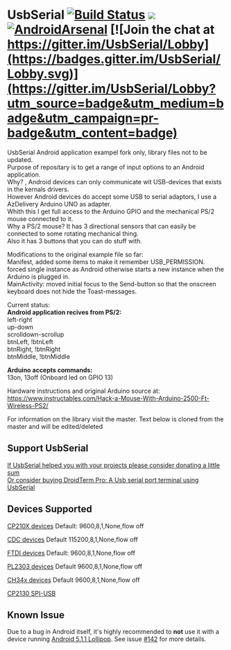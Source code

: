 UsbSerial [![Build Status](https://travis-ci.org/felHR85/UsbSerial.svg?branch=master)](https://travis-ci.org/felHR85/UsbSerial) [![](https://jitpack.io/v/felHR85/UsbSerial.svg)](https://jitpack.io/#felHR85/UsbSerial) [![AndroidArsenal](https://img.shields.io/badge/Android%20Arsenal-UsbSerial-green.svg?style=true)](https://android-arsenal.com/details/1/4162) [![Join the chat at https://gitter.im/UsbSerial/Lobby](https://badges.gitter.im/UsbSerial/Lobby.svg)](https://gitter.im/UsbSerial/Lobby?utm_source=badge&utm_medium=badge&utm_campaign=pr-badge&utm_content=badge) 
=========

UsbSerial Android application exampel fork only, library files not to be updated.  
Purpose of repositary is to get a range of input options to an Android application.  
Why? , Android devices can only communicate wit USB-devices that exists in the kernals drivers.<br/>
However Android devices do accept some USB to serial adaptors, I use a AzDelivery Arduino UNO as adapter.<br/>
Whith this I get full access to the Arduino GPIO and the mechanical PS/2 mouse connected to it.<br/>
Why a PS/2 mouse? It has 3 directional sensors that can easily be connected to some rotating mechanical thing.<br/>
Also it has 3 buttons that you can do stuff with.<br/>

Modifications to the original example file so far:<br/>
Manifest, added some items to make it remember USB_PERMISSION.<br/>
	forced single instance as Android otherwise starts a new instance when the Arduino is plugged in.<br/>
MainActivity: moved initial focus to the Send-button so that the onscreen keyboard does not hide the Toast-messages.<br/>

Current status:<br/>
**Android application recives from PS/2:<br/>**
left-right<br/>
up-down<br/>
scrolldown-scrollup<br/>
btnLeft, !btnLeft<br/>
btnRight, !btnRight<br/>
btnMiddle, !btnMiddle<br/>

**Arduino accepts commands:<br/>**
13on, 13off (Onboard led on GPIO 13)<br/>

Hardware instructions and original Arduino source at: 
https://www.instructables.com/Hack-a-Mouse-With-Arduino-2500-Ft-Wireless-PS2/

For information on the library visit the master.
Text below is cloned from the master and will be edited/deleted


Support UsbSerial
--------------------------------------
[If UsbSerial helped you with your projects please consider donating a little sum](https://www.paypal.me/felhr)\
[Or consider buying DroidTerm Pro: A Usb serial port terminal using UsbSerial](https://play.google.com/store/apps/details?id=com.felhr.droidtermpro)

Devices Supported
--------------------------------------
[CP210X devices](http://www.silabs.com/products/mcu/pages/usbtouartbridgevcpdrivers.aspx) Default: 9600,8,1,None,flow off

[CDC devices](https://en.wikipedia.org/wiki/USB_communications_device_class) Default 115200,8,1,None,flow off

[FTDI devices](http://www.ftdichip.com/FTProducts.htm) Default: 9600,8,1,None,flow off

[PL2303 devices](http://www.prolific.com.tw/US/ShowProduct.aspx?p_id=225&pcid=41) Default 9600,8,1,None,flow off

[CH34x devices](https://www.olimex.com/Products/Breadboarding/BB-CH340T/resources/CH340DS1.PDF) Default 9600,8,1,None,flow off

[CP2130 SPI-USB](http://www.silabs.com/products/interface/usb-bridges/classic-usb-bridges/Pages/usb-to-spi-bridge.aspx)

Known Issue
--------------------------------------
Due to a bug in Android itself, it's highly recommended to **not** use it with a device running [Android 5.1.1 Lollipop](https://en.wikipedia.org/wiki/Android_version_history#Android_5.1_Lollipop_(API_22)). See issue [#142](https://github.com/felHR85/UsbSerial/issues/142) for more details.













